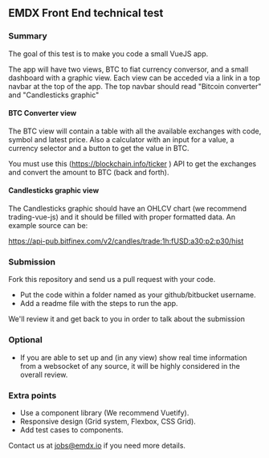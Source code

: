 ## EMDX Front End technical test

### Summary
The goal of this test is to make you code a small VueJS app.

The app will have two views, BTC to fiat currency conversor, and a small dashboard with a graphic view. Each view can be acceded via a link in a top navbar at the top of the app. The top navbar should read "Bitcoin converter" and "Candlesticks graphic"

#### BTC Converter view
The BTC view will contain a table with all the available exchanges with code, symbol and latest price. Also a calculator with an input for a value, a currency selector and a button to get the value in BTC.

You must use this (https://blockchain.info/ticker ) API to get the exchanges and convert the amount to BTC (back and forth).


#### Candlesticks graphic view

The Candlesticks graphic should have an OHLCV chart (we recommend trading-vue-js) and it should be filled with proper formatted data. An example source can be:

https://api-pub.bitfinex.com/v2/candles/trade:1h:fUSD:a30:p2:p30/hist

### Submission

Fork this repository and send us a pull request with your code.
* Put the code within a folder named as your github/bitbucket username. 
* Add a readme file with the steps to run the app. 

We'll review it and get back to you in order to talk about the submission

### Optional
* If you are able to set up and (in any view) show real time information from a websocket of any source, it will be highly considered in the overall review.

### Extra points

* Use a component library (We recommend Vuetify).
* Responsive design (Grid system, Flexbox, CSS Grid).
* Add test cases to components.




Contact us at  [jobs@emdx.io](mailto:jobs@emdx.io)  if you need more details.
